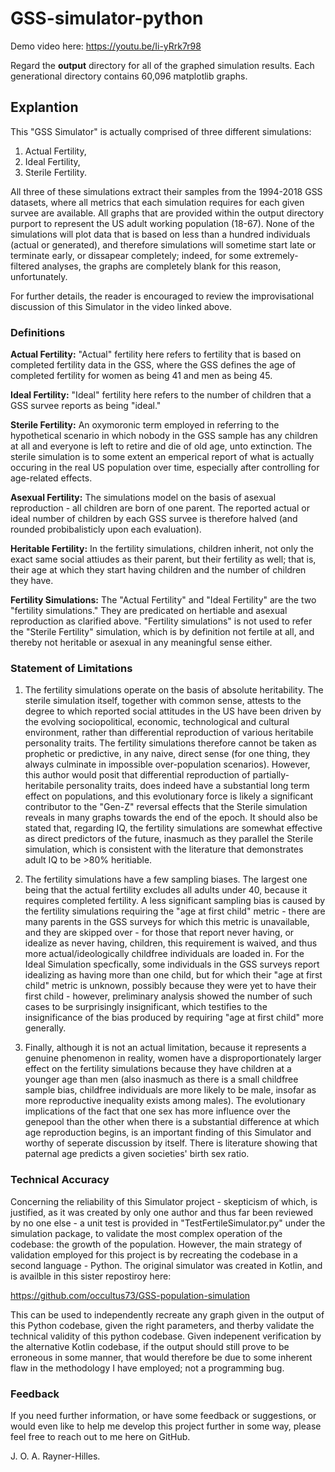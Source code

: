 # GSS-simulator-python
Demo video here: https://youtu.be/Ii-yRrk7r98

Regard the <b>output</b> directory for all of the graphed simulation results. Each generational directory contains 60,096 matplotlib graphs.

## Explantion
This "GSS Simulator" is actually comprised of three different simulations: 
  1) Actual Fertility, 
  2) Ideal Fertility, 
  3) Sterile Fertility.
  
All three of these simulations extract their samples from the 1994-2018 GSS datasets, where all metrics that each simulation requires for each given survee are available. All graphs that are provided within the output directory purport to represent the US adult working population (18-67). None of the simulations will plot data that is based on less than a hundred individuals (actual or generated), and therefore simulations will sometime start late or terminate early, or dissapear completely; indeed, for some extremely-filtered analyses, the graphs are completely blank for this reason, unfortunately.

For further details, the reader is encouraged to review the improvisational discussion of this Simulator in the video linked above.

### Definitions
<b>Actual Fertility:</b> "Actual" fertility here refers to fertility that is based on completed fertility data in the GSS, where the GSS defines the age of completed fertility for women as being 41 and men as being 45.

<b>Ideal Fertility:</b> "Ideal" fertility here refers to the number of children that a GSS survee reports as being "ideal."

<b>Sterile Fertility:</b> An oxymoronic term employed in referring to the hypothetical scenario in which nobody in the GSS sample has any children at all and everyone is left to retire and die of old age, unto extinction. The sterile simulation is to some extent an emperical report of what is actually occuring in the real US population over time, especially after controlling for age-related effects.

<b>Asexual Fertility:</b> The simulations model on the basis of asexual reproduction - all children are born of one parent. The reported actual or ideal number of children by each GSS survee is therefore halved (and rounded probibalisticly upon each evaluation).

<b>Heritable Fertility:</b> In the fertility simulations, children inherit, not only the exact same social attiudes as their parent, but their fertility as well; that is, their age at which they start having children and the number of children they have.

<b>Fertility Simulations:</b> The "Actual Fertility" and "Ideal Fertility" are the two "fertility simulations." They are predicated on hertiable and asexual reproduction as clarified above. "Fertility simulations" is not used to refer the "Sterile Fertility" simulation, which is by definition not fertile at all, and thereby not heritable or asexual in any meaningful sense either.

### Statement of Limitations
1. The fertility simulations operate on the basis of absolute heritability. The sterile simulation itself, together with common sense, attests to the degree to which reported social attitudes in the US have been driven by the evolving sociopolitical, economic, technological and cultural environment, rather than differential reproduction of various heritabile personality traits. The fertility simulations therefore cannot be taken as prophetic or predictive, in any naive, direct sense (for one thing, they always culminate in impossible over-population scenarios). However, this author would posit that differential reproduction of partially-heritabile personality traits, does indeed have a substantial long term effect on populations, and this evolutionary force is likely a significant contributor to the "Gen-Z" reversal effects that the Sterile simulation reveals in many graphs towards the end of the epoch. It should also be stated that, regarding IQ, the fertility simulations are somewhat effective as direct predictors of the future, inasmuch as they parallel the Sterile simulation, which is consistent with the literature that demonstrates adult IQ to be >80% heritiable.

2. The fertility simulations have a few sampling biases. The largest one being that the actual fertility excludes all adults under 40, because it requires completed fertility. A less significant sampling bias is caused by the fertility simulations requiring the "age at first child" metric - there are many parents in the GSS surveys for which this metric is unavailable, and they are skipped over - for those that report never having, or idealize as never having, children, this requirement is waived, and thus more actual/ideologically childfree individuals are loaded in. For the Ideal Simulation specfically, some individuals in the GSS surveys report idealizing as having more than one child, but for which their "age at first child" metric is unknown, possibly because they were yet to have their first child - however, preliminary analysis showed the number of such cases to be surprisingly insignificant, which testifies to the insignificance of the bias produced by requiring "age at first child" more generally.

3. Finally, although it is not an actual limitation, because it represents a genuine phenomenon in reality, women have a disproportionately larger effect on the fertility simulations because they have children at a younger age than men (also inasmuch as there is a small childfree sample bias, childfree individuals are more likely to be male, insofar as more reproductive inequality exists among males). The evolutionary implications of the fact that one sex has more influence over the genepool than the other when there is a substantial difference at which age reproduction begins, is an important finding of this Simulator and worthy of seperate discussion by itself. There is literature showing that paternal age predicts a given societies' birth sex ratio.

### Technical Accuracy
Concerning the reliability of this Simulator project - skepticism of which, is justified, as it was created by only one author and thus far been reviewed by no one else - a unit test is provided in "TestFertileSimulator.py" under the simulation package, to validate the most complex operation of the codebase: the growth of the population. However, the main strategy of validation employed for this project is by recreating the codebase in a second language - Python. The original simulator was created in Kotlin, and is availble in this sister repostiroy here: 

https://github.com/occultus73/GSS-population-simulation

This can be used to independently recreate any graph given in the output of this Python codebase, given the right parameters, and therby validate the technical validity of this python codebase. Given indepenent verification by the alternative Kotlin codebase, if the output should still prove to be erroneous in some manner, that would therefore be due to some inherent flaw in the methodology I have employed; not a programming bug.

### Feedback
If you need further information, or have some feedback or suggestions, or would even like to help me develop this project further in some way, please feel free to reach out to me here on GitHub.

J. O. A. Rayner-Hilles.
